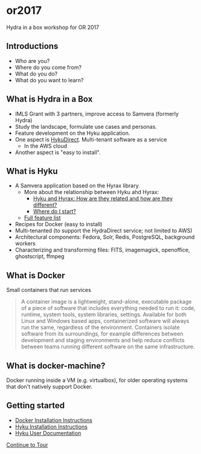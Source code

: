 # or2017
Hydra in a box workshop for OR 2017


## Introductions
* Who are you?
* Where do you come from?
* What do you do?
* What do you want to learn?

## What is Hydra in a Box
* IMLS Grant with 3 partners, improve access to Samvera (formerly Hydra)
* Study the landscape, formulate use cases and personas. 
* Feature development on the Hyku application.
* One aspect is [HykuDirect](https://hykudirect.com/). Multi-tenant software as a service
  * In the AWS cloud
* Another aspect is "easy to install".

## What is Hyku
* A Samvera application based on the Hyrax library.
  * More about the relationship between Hyku ahd Hyrax:
    * [Hyku and Hyrax: How are they related and how are they different?](https://wiki.duraspace.org/pages/viewpage.action?pageId=85530575)
    * [Where do I start?](http://samvera.github.io/hyku-vs-hyrax.html)
  * [Full feature list](http://hyr.ax/about/#q3)
* Recipes for Docker (easy to install)
* Multi-tenanted (to support the HydraDirect service; not limited to AWS)
* Architectural components: Fedora, Solr, Redis, PostgreSQL, background workers
* Characterizing and transforming files: FITS, imagemagick, openoffice, ghostscript, ffmpeg

## What is Docker

Small containers that run services

> A container image is a lightweight, stand-alone, executable package of a piece of software that includes everything needed to run it: code, runtime, system tools, system libraries, settings. Available for both Linux and Windows based apps, containerized software will always run the same, regardless of the environment. Containers isolate software from its surroundings, for example differences between development and staging environments and help reduce conflicts between teams running different software on the same infrastructure. 


## What is docker-machine?
Docker running inside a VM (e.g. virtualbox), for older operating systems that don't natively support Docker.

## Getting started
* [Docker Installation Instructions](Install.md)
* [Hyku Installation Instructions](InstallHyku.md)
* [Hyku User Documentation](https://wiki.duraspace.org/display/hyku/User+Documentation)


[Continue to Tour](tour.md)
